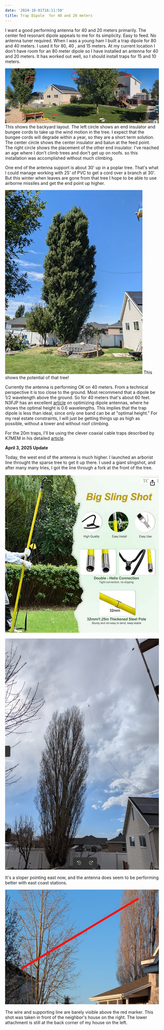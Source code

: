 ```yaml
---
date: '2024-10-01T16:11:50'
title: Trap Dipole  for 40 and 20 meters
---
```


I want a good  performing antenna for 40 and 20 meters primarily.  The center fed resonant dipole appeals to me for its simplicity.  Easy to feed.  No antenna tuner required.   When I  was a young ham I built a trap dipole for 80 and 40 meters.  I used it for 80, 40 , and 15 meters.   At my current location I don't have room for an 80 meter dipole so I have installed an  antenna for 40 and 20 meters.   It has worked out well, so I should install traps for 15 and 10 meters.

![annotated-dipole.resized.jpg](/static/annotated-dipole.resized.jpg) 
This shows the backyard layout.  The left circle shows an end insulator and  bungee cords to take up the wind motion in the tree.   I expect that the bungee cords will degrade within a year, so they are a short term solution.   The center circle shows the center insulator and balun at the feed point.  The right circle shows the placement of the other end insulator.  I've reached an age where I don't climb trees and don't get up on roofs. so this installation was accomplished without much climbing.   

One end of the antenna support is about 30' up in a poplar tree.  That's what I  could manage working with 25' of PVC to get a cord over a branch at 30'.   But this winter when leaves are gone from that tree I hope to be able to use airborne missiles and get the end point up higher.

![tree-potential.jpg](/static/tree-potential.jpg)
This shows the  potential of that tree!

Currently the antenna is performing OK on 40 meters. From a technical perspective it is too close to the ground.  Most recommend that a dipole be 1/2 wavelength above the ground.   So for 40 meters that's about 60 feet.   N3FJP has an excellent [article](http://www.n3fjp.com/antennas/dipoles.html) on optimizing dipole  antennas, where he shows the optimal height is 0.6 wavelengths.   This implies that the trap dipole is less than ideal, since only one band can be at "optimal height."   For my real estate constraints, I will just be getting things up as high as possible, without a tower and without roof climbing. 

For the 20m traps, I'll be using the clever coaxial cable traps described by  K7MEM in his detailed [article](https://k7mem.com/Ant_Trap_Antenna.html).

**April 3, 2025 Update**

Today, the west end of the antenna is much higher.  I launched an arborist line throught the sparse tree to get it up there.   I used a giant slingshot, and after many many tries, I got the line through a fork at the front of the tree. 

![pasted_image001.png](/static/pasted_image001_0005.png)

![pasted_image002.png](/static/pasted_image002_0002.png)

It's a sloper pointing east now, and the antenna does seem to be performing better with east coast stations. 

![pasted_image004.png](/static/pasted_image004_0001.png)

The wire and supporting line are barely visible above the red marker.   This shot was taken in front of the neighbor's house on the right.   The lower attachment is still at the back corner of my house on the left.